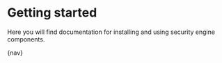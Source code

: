 # Getting started

Here you will find documentation for installing and using security
engine components.

{nav}

